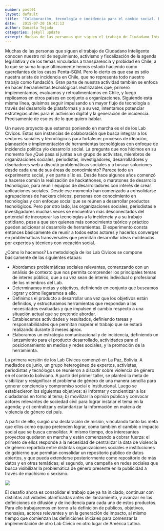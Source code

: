 ```yaml
---
number: post01
layout: default
title:  "Colaboración, tecnología e incidencia para el cambio social. Bienvenidos a Lab Cívico"
date:   2015-07-20 16:42:13
author: Daniela Tejada
categories: jekyll update
excerpt: Muchas de las personas que siguen el trabajo de Ciudadano Inteligente conocen nuestro rol de seguimiento, activismo y fiscalización de la agenda legislativa y de los temas vinculados a transparencia y probidad en Chile, a lo que se suma lo que últimamente hemos estado haciendo como querellantes de los casos Penta-SQM. Pero lo cierto es que esa es sólo nuestra arista de incidencia en Chile, que no representa todo nuestro trabajo como fundación. 
---
```

<p>Muchas de las personas que siguen el trabajo de Ciudadano Inteligente conocen nuestro rol de seguimiento, activismo y fiscalización de la agenda legislativa y de los temas vinculados a transparencia y probidad en Chile, a lo que se suma lo que últimamente hemos estado haciendo como querellantes de los casos Penta-SQM. Pero lo cierto es que esa es sólo nuestra arista de incidencia en Chile, que no representa todo nuestro trabajo como fundación. Gran parte de nuestra actividad también se enfoca en hacer herramientas tecnológicas reutilizables que, primero implementamos, evaluamos y retroalimentamos en Chile, y luego replicamos en otros países en conjunto a organizaciones. Siguiendo esta misma línea, quisimos seguir impulsando un mayor flujo de tecnología a través del desarrollo de plataformas y a su vez, intentamos potenciar estrategias útiles para el activismo digital y la generación de incidencia. Precisamente de eso es de lo que quiero hablar.</p>
<p>Un nuevo proyecto que estamos poniendo en marcha es el de los Lab Cívicos. Estos son instancias de colaboración que busca integrar a los sectores sociales y tecnológicos para fortalecer procesos de ideación, planeación e implementación de herramientas tecnológicas con enfoque de incidencia política y/o desarrollo social. La pregunta que nos hicimos en su momento fue ¿Qué pasa si juntas a un grupo de activistas, miembros de organizaciones sociales, periodistas, investigadores, desarrolladores y diseñadores web a discutir problemáticas sociales y a buscar soluciones desde cada una de sus áreas de conocimiento? Parece todo un experimento social, y en parte sí lo es. Desde hace algunos años comenzó a hacerse común la realización de hackathones, o maratones de desarrollo tecnológico, para reunir equipos de desarrolladores con interés de crear aplicaciones sociales. Desde ese momento han comenzado a consolidarse agrupaciones de hackers cívicos, personas con conocimiento en tecnologías y con enfoque social que se reúnen a desarrollar productos tecnológicos. Pero por otro lado, las organizaciones sociales, periodistas e investigadores muchas veces se encuentran más desconectados del potencial de incorporar las tecnologías a la incidencia y a su trabajo cotidiano, pese a que son quienes más conocimiento teórico y práctico pueden adicionar al desarrollo de herramientas. El experimento consta entonces básicamente de reunir a todos estos actores y hacerlos converger en problemáticas transversales que permitan desarrollar ideas moldeadas por expertos y técnicos con vocación social.</p>
<p>¿Cómo lo hacemos? La metodología de los Lab Cívicos se compone básicamente de las siguientes etapas:</p>
<ul>
<li>Abordamos problemáticas sociales relevantes, comenzando con un análisis de contexto que nos permita comprender los principales temas de interés público, que a su vez sean de interés individual o profesional de los miembros del Lab.</li>
<li>Determinamos metas y objetivos, definiendo en conjunto qué buscamos lograr y cómo llegaremos a ello.</li>
<li>Definimos el producto a desarrollar una vez que los objetivos están definidos, y estructuramos herramientas que respondan a las necesidades evaluadas y que impulsen el cambio respecto a una situación actual que se pretende abordar.</li>
<li>Establecemos actividades y resultados, definiendo tareas y responsabilidades que permitan mapear el trabajo que se estará realizando durante 3 meses aprox.</li>
<li>Elaboramos un estrategia comunicacional y de incidencia, definiendo un lanzamiento para el producto desarrollado, actividades para el posicionamiento en medios y redes sociales, y la promoción de la herramienta.</li>
</ul>
<p>La primera versión de los Lab Cívicos comenzó en La Paz, Bolivia. A mediados de junio, un grupo heterogéneo de expertos, activistas, periodistas y tecnólogos se reunieron a discutir sobre violencia de género en el contexto boliviano. A partir del primer taller, se planteó la meta de visibilizar y resignificar el problema de género de una manera sencilla para generar conciencia y compromiso social e institucional. Luego se establecieron los siguientes objetivos: a) Informar y concientizar a los ciudadanos en torno al tema; b) movilizar la opinión pública y convocar actores relevantes de sociedad civil para lograr instalar el tema en la agenda; y c) centralizar y estandarizar la información en materia de violencia de género del país.</p>
<p>A partir de ello, surgió una declaración de misión, vinculando tanto las meta que ellos como equipo pretenden lograr, como también el cambio o impacto social que se busca consolidar. Al mismo tiempo, dos interesantes proyectos quedaron en marcha y están comenzando a cobrar fuerza: el primero de ellos responde a la necesidad de centralizar la data de violencia de género repartida entre distintas organizaciones sociales e instituciones de gobierno que permitan consolidar un repositorio público de datos abiertos, y que pueda extenderse posteriormente como repositorio de más datos y en otras temáticas; el segundo, una campaña en redes sociales que busca visibilizar la problemática de género presente en la publicidad a través de machismo o sexismo.</p>
<img src="http://41.media.tumblr.com/5b3d44874e0b2dd7ef930a7c79fe5cb4/tumblr_inline_nrt15sVIds1t00ddp_500.png">
<p>El desafío ahora es consolidar el trabajo que ya ha iniciado, continuar con distintas actividades planificadas antes del lanzamiento, y avanzar en las definiciones de difusión y de incidencia para cada uno de estos productos. Para ello trabajaremos en torno a la definición de públicos, objetivos, mensajes, actores relevantes y en la generación de impacto, al mismo tiempo que comienzan las definiciones iniciales para comenzar la implementación de otro Lab Cívico en otro lugar de América Latina.</p>
